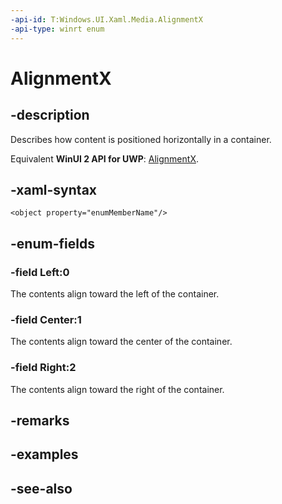 ```yaml
---
-api-id: T:Windows.UI.Xaml.Media.AlignmentX
-api-type: winrt enum
---
```


<!-- Enumeration syntax
public enum Windows.UI.Xaml.Media.AlignmentX : int
-->

# AlignmentX

## -description
Describes how content is positioned horizontally in a container.

Equivalent **WinUI 2 API for UWP**: [AlignmentX](/windows/winui/api/microsoft.ui.xaml.media.alignmentx).

## -xaml-syntax
```xaml
<object property="enumMemberName"/>
```


## -enum-fields
### -field Left:0
The contents align toward the left of the container.

### -field Center:1
The contents align toward the center of the container.

### -field Right:2
The contents align toward the right of the container.


## -remarks

## -examples

## -see-also
